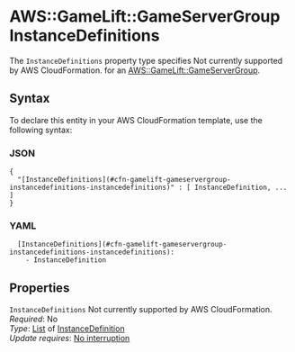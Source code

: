 # AWS::GameLift::GameServerGroup InstanceDefinitions<a name="aws-properties-gamelift-gameservergroup-instancedefinitions"></a>

<a name="aws-properties-gamelift-gameservergroup-instancedefinitions-description"></a>The `InstanceDefinitions` property type specifies Not currently supported by AWS CloudFormation\. for an [AWS::GameLift::GameServerGroup](aws-resource-gamelift-gameservergroup.md)\.

## Syntax<a name="aws-properties-gamelift-gameservergroup-instancedefinitions-syntax"></a>

To declare this entity in your AWS CloudFormation template, use the following syntax:

### JSON<a name="aws-properties-gamelift-gameservergroup-instancedefinitions-syntax.json"></a>

```
{
  "[InstanceDefinitions](#cfn-gamelift-gameservergroup-instancedefinitions-instancedefinitions)" : [ InstanceDefinition, ... ]
}
```

### YAML<a name="aws-properties-gamelift-gameservergroup-instancedefinitions-syntax.yaml"></a>

```
  [InstanceDefinitions](#cfn-gamelift-gameservergroup-instancedefinitions-instancedefinitions): 
    - InstanceDefinition
```

## Properties<a name="aws-properties-gamelift-gameservergroup-instancedefinitions-properties"></a>

`InstanceDefinitions`  <a name="cfn-gamelift-gameservergroup-instancedefinitions-instancedefinitions"></a>
Not currently supported by AWS CloudFormation\.  
*Required*: No  
*Type*: [List](#aws-properties-gamelift-gameservergroup-instancedefinitions) of [InstanceDefinition](aws-properties-gamelift-gameservergroup-instancedefinition.md)  
*Update requires*: [No interruption](https://docs.aws.amazon.com/AWSCloudFormation/latest/UserGuide/using-cfn-updating-stacks-update-behaviors.html#update-no-interrupt)